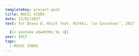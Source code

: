 ```yaml
---
templateKey: project-post
title: MUSIC VIDEO
date: 12/01/2017
text: for Dxxxa D, Hzzzt feat. Minkki, ‘Le Courateur’, 2017

  {{< youtube eQw4t99v_9s >}}
year: 2017
tags:
  - MUSIC VIDEO
---
```

